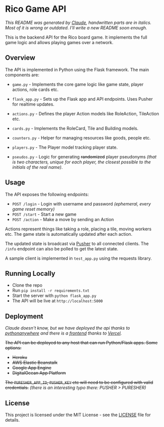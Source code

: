 # Rico Game API
_This README was generated by [Claude](https://claude.ai/), handwritten parts are in italics._
_Most of it is wrong or outdated. I'll write a new README soon enough._

This is the backend API for the Rico board game. It implements the full game logic and allows playing games over a network.

## Overview

The API is implemented in Python using the Flask framework. The main components are:

- `game.py` - Implements the core game logic like game state, player actions, role cards etc.

- `flask_app.py` - Sets up the Flask app and API endpoints. Uses Pusher for realtime updates.

- `actions.py` - Defines the player Action models like RoleAction, TileAction etc.

- `cards.py` - Implements the RoleCard, Tile and Building models.

- `counters.py` - Helper for managing resources like goods, people etc. 

- `players.py` - The Player model tracking player state.

- `pseudos.py` - Logic for generating ~~randomized~~ player pseudonyms _(that is two characters, unique for each player, the closest possible to the initials of the real name)_.

## Usage

The API exposes the following endpoints:

- `POST /login` - Login with username and password _(ephemeral, every game reset memory)_
- `POST /start` - Start a new game
- `POST /action` - Make a move by sending an Action 

Actions represent things like taking a role, placing a tile, moving workers etc. The game state is automatically updated after each action.

The updated state is broadcast via [Pusher](https://pusher.com/) to all connected clients. The `/info` endpoint can also be polled to get the latest state.

A sample client is implemented in `test_app.py` using the requests library.

## Running Locally

- Clone the repo
- Run `pip install -r requirements.txt`
- Start the server with `python flask_app.py`
- The API will be live at `http://localhost:5000`

## Deployment
_Claude doesn't know, but we have deployed the api thanks to [pythonanywhere](https://www.pythonanywhere.com/) and there is a [frontend](https://rico-svelte.vercel.app/) thanks to [Vercel](https://vercel.com/)._

~~The API can be deployed to any host that can run Python/Flask apps. Some options:~~
- ~~Heroku~~
- ~~AWS Elastic Beanstalk~~
- ~~Google App Engine~~
- ~~DigitalOcean App Platform~~

~~The `PURESHER_APP_ID`, `PUSHER_KEY` etc will need to be configured with valid credentials.~~ _(there is an interesting typo there: PUSHER > PURESHER)_

## License

This project is licensed under the MIT License - see the [LICENSE](LICENSE) file for details.